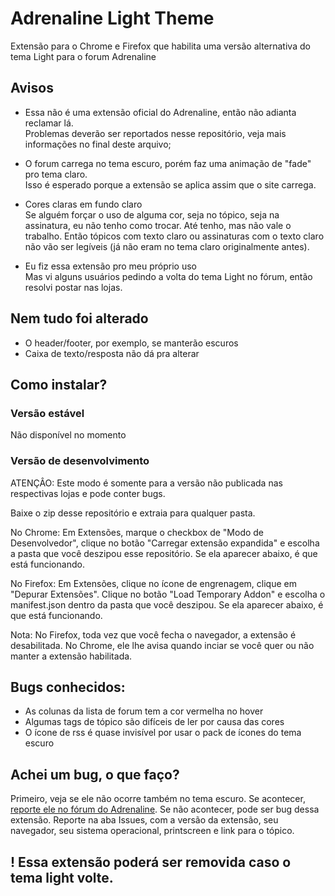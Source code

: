 # Adrenaline Light Theme

Extensão para o Chrome e Firefox que habilita uma versão alternativa do tema Light para o forum Adrenaline

## Avisos
- Essa não é uma extensão oficial do Adrenaline, então não adianta reclamar lá.  
Problemas deverão ser reportados nesse repositório, veja mais informações no final deste arquivo;

- O forum carrega no tema escuro, porém faz uma animação de "fade" pro tema claro.  
Isso é esperado porque a extensão se aplica assim que o site carrega.

- Cores claras em fundo claro  
Se alguém forçar o uso de alguma cor, seja no tópico, seja na assinatura, eu não tenho como trocar. Até tenho, mas não vale o trabalho.
Então tópicos com texto claro  ou assinaturas com o texto claro não vão ser legíveis (já não eram no tema claro originalmente antes).

- Eu fiz essa extensão pro meu próprio uso  
Mas vi alguns usuários pedindo a volta do tema Light no fórum, então resolvi postar nas lojas.

## Nem tudo foi alterado
- O header/footer, por exemplo, se manterão escuros
- Caixa de texto/resposta não dá pra alterar

## Como instalar?

### Versão estável
Não disponível no momento

### Versão de desenvolvimento

ATENÇÂO: Este modo é somente para a versão não publicada nas respectivas lojas e pode conter bugs.

Baixe o zip desse repositório e extraia para qualquer pasta.

No Chrome: Em Extensões, marque o checkbox de "Modo de Desenvolvedor", clique no botão "Carregar extensão expandida" e escolha a pasta que você deszipou esse repositório.
Se ela aparecer abaixo, é que está funcionando.

No Firefox: Em Extensões, clique no ícone de engrenagem, clique em "Depurar Extensões". Clique no botão "Load Temporary Addon" e escolha o manifest.json dentro da pasta que você deszipou.
Se ela aparecer abaixo, é que está funcionando.

Nota: No Firefox, toda vez que você fecha o navegador, a extensão é desabilitada. No Chrome, ele lhe avisa quando inciar se você quer ou não manter a extensão habilitada.

## Bugs conhecidos:
- As colunas da lista de forum tem a cor vermelha no hover
- Algumas tags de tópico são difíceis de ler por causa das cores
- O ícone de rss é quase invisível por usar o pack de ícones do tema escuro

## Achei um bug, o que faço?
Primeiro, veja se ele não ocorre também no tema escuro. Se acontecer, [reporte ele no fórum do Adrenaline](https://adrenaline.uol.com.br/forum/threads/bugs-do-forum-em-geral-relatem-aqui.363386/).
Se não acontecer, pode ser bug dessa extensão.
Reporte na aba Issues, com a versão da extensão, seu navegador, seu sistema operacional, printscreen e link para o tópico.

## ! Essa extensão poderá ser removida caso o tema light volte.